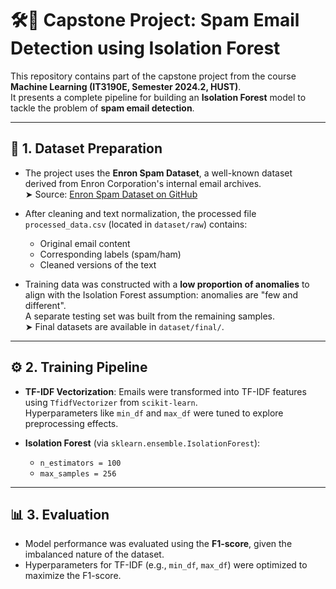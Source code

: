 # 🛠🤖 Capstone Project: Spam Email Detection using Isolation Forest

This repository contains part of the capstone project from the course **Machine Learning (IT3190E, Semester 2024.2, HUST)**.  
It presents a complete pipeline for building an **Isolation Forest** model to tackle the problem of **spam email detection**.

---

## 📁 1. Dataset Preparation

- The project uses the **Enron Spam Dataset**, a well-known dataset derived from Enron Corporation's internal email archives.  
  ➤ Source: [Enron Spam Dataset on GitHub](https://github.com/MWiechmann/enron_spam_data)

- After cleaning and text normalization, the processed file `processed_data.csv` (located in `dataset/raw`) contains:
  - Original email content  
  - Corresponding labels (spam/ham)  
  - Cleaned versions of the text

- Training data was constructed with a **low proportion of anomalies** to align with the Isolation Forest assumption: anomalies are "few and different".  
  A separate testing set was built from the remaining samples.  
  ➤ Final datasets are available in `dataset/final/`.

---

## ⚙️ 2. Training Pipeline

- **TF-IDF Vectorization**: Emails were transformed into TF-IDF features using `TfidfVectorizer` from `scikit-learn`.  
  Hyperparameters like `min_df` and `max_df` were tuned to explore preprocessing effects.

- **Isolation Forest** (via `sklearn.ensemble.IsolationForest`):
  - `n_estimators = 100`
  - `max_samples = 256`

---

## 📊 3. Evaluation

- Model performance was evaluated using the **F1-score**, given the imbalanced nature of the dataset.
- Hyperparameters for TF-IDF (e.g., `min_df`, `max_df`) were optimized to maximize the F1-score.
